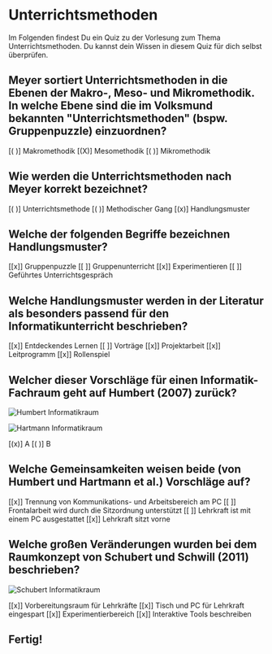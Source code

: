 <!--
author:   DDI Uni Hamburg

email:    ddi.ew@uni-hamburg.de

version:  0.0.1

language: de

narrator: US English Female

comment:  Quiz zu der Vorlesung Unterrichtsmethoden im Rahmen der Veranstaltung Einführung in die Didaktik der Informatik.

link:     https://cdn.jsdelivr.net/chartist.js/latest/chartist.min.css

script:   https://cdn.jsdelivr.net/chartist.js/latest/chartist.min.js

-->


# Unterrichtsmethoden

Im Folgenden findest Du ein Quiz zu der Vorlesung zum Thema Unterrichtsmethoden. Du kannst dein Wissen in diesem Quiz für dich selbst überprüfen.


## Meyer sortiert Unterrichtsmethoden in die Ebenen der Makro-, Meso- und Mikromethodik. In welche Ebene sind die im Volksmund bekannten "Unterrichtsmethoden" (bspw. Gruppenpuzzle) einzuordnen?


[( )] Makromethodik
[(X)] Mesomethodik
[( )] Mikromethodik


## Wie werden die Unterrichtsmethoden nach Meyer korrekt bezeichnet?


[( )] Unterrichtsmethode
[( )] Methodischer Gang
[(x)] Handlungsmuster


## Welche der folgenden Begriffe bezeichnen Handlungsmuster?


[[x]] Gruppenpuzzle
[[ ]] Gruppenunterricht
[[x]] Experimentieren
[[ ]] Geführtes Unterrichtsgespräch


## Welche Handlungsmuster werden in der Literatur als besonders passend für den Informatikunterricht beschrieben?


[[x]] Entdeckendes Lernen
[[ ]] Vorträge
[[x]] Projektarbeit
[[x]] Leitprogramm
[[x]] Rollenspiel


## Welcher dieser Vorschläge für einen Informatik-Fachraum geht auf Humbert (2007) zurück?

![Humbert Informatikraum](Bilder/humbertraum.jpg)

![Hartmann Informatikraum](Bilder/hartmannraum.jpg)

[(x)] A
[( )] B

## Welche Gemeinsamkeiten weisen beide (von Humbert und Hartmann et al.) Vorschläge auf?


[[x]] Trennung von Kommunikations- und Arbeitsbereich am PC
[[ ]] Frontalarbeit wird durch die Sitzordnung unterstützt
[[ ]] Lehrkraft ist mit einem PC ausgestattet
[[x]] Lehrkraft sitzt vorne


## Welche großen Veränderungen wurden bei dem Raumkonzept von Schubert und Schwill (2011) beschrieben?

![Schubert Informatikraum](Bilder/Infraum-Schubert.png)


[[x]] Vorbereitungsraum für Lehrkräfte
[[x]] Tisch und PC für Lehrkraft eingespart
[[x]] Experimentierbereich
[[x]] Interaktive Tools beschreiben

## Fertig!
